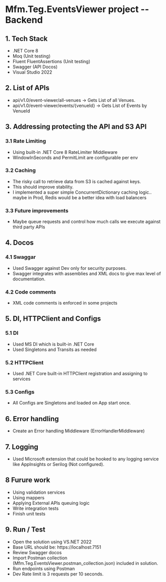 # Mfm.Teg.EventsViewer project -- Backend

## 1. Tech Stack
- .NET Core 8
- Moq (Unit testing)
- Fluent FluentAssertions (Unit testing)
- Swagger (API Docos)
- Visual Studio 2022

## 2. List of APIs
- api/v1.0/event-viewer/all-venues -> Gets List of all Venues.
- api/v1.0/event-viewer/events/{venueId} -> Gets List of Events by VenueId

## 3. Addressing protecting the API and S3 API
### 3.1 Rate Limiting
- Using built-in .NET Core 8 RateLimiter Middleware
- WindowInSeconds and PermitLimit are configurable per env
### 3.2 Caching
- The risky call to retrieve data from S3 is cached against keys.
- This should improve stability.
- I implemented a super simple ConcurrentDictionary caching logic.. maybe in Prod, Redis would be a better idea with load balancers
### 3.3 Future improvements
- Maybe queue requests and control how much calls we execute against third party APIs

## 4. Docos
### 4.1 Swaggar
- Used Swagger against Dev only for security purposes.
- Swagger integrates with assemblies and XML docs to give max level of documentation.
### 4.2 Code comments
- XML code comments is enforced in some projects

## 5. DI, HTTPClient and Configs
### 5.1 DI
- Used MS DI which is built-in .NET Core
- Used Singletons and Transits as needed
### 5.2 HTTPClient
- Used .NET Core built-in HTTPClient registration and assigning to services
### 5.3 Configs
- All Configs are Singletons and loaded on App start once.

## 6. Error handling
- Create an Error handling Middleware (ErrorHandlerMiddleware)

## 7. Logging
- Used Microsoft extension that could be hooked to any logging service like AppInsights or Serilog (Not configured).

## 8 Furure work
- Using validation services
- Using mappers
- Applying External APIs queuing logic
- Write integration tests
- Finish unit tests

## 9. Run / Test
- Open the solution using VS.NET 2022
- Base URL should be: https://localhost:7151
- Review Swagger docos
- Import Postman collection (Mfm.Teg.EventsViewer.postman_collection.json) included in solution.
- Run endpoints using Postman
- Dev Rate limit is 3 requests per 10 seconds.